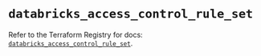 # `databricks_access_control_rule_set`

Refer to the Terraform Registry for docs: [`databricks_access_control_rule_set`](https://registry.terraform.io/providers/databricks/databricks/1.48.0/docs/resources/access_control_rule_set).
